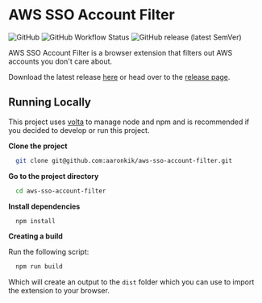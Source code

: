 # AWS SSO Account Filter

![GitHub](https://img.shields.io/github/license/aaronkik/aws-sso-account-filter?style=flat-square)
![GitHub Workflow Status](https://img.shields.io/github/actions/workflow/status/aaronkik/aws-sso-account-filter/main.yml?style=flat-square)
![GitHub release (latest SemVer)](https://img.shields.io/github/v/release/aaronkik/aws-sso-account-filter?display_name=tag&sort=semver&style=flat-square)

AWS SSO Account Filter is a browser extension that filters out AWS accounts you don't care about.

Download the latest release [here](https://github.com/aaronkik/aws-sso-account-filter/releases/latest) or head over to the [release page](https://github.com/aaronkik/aws-sso-account-filter/releases).

## Running Locally

This project uses [volta](https://volta.sh/) to manage node and npm and is recommended if you decided to develop or run this project.

**Clone the project**

```bash
  git clone git@github.com:aaronkik/aws-sso-account-filter.git
```

**Go to the project directory**

```bash
  cd aws-sso-account-filter
```

**Install dependencies**

```bash
  npm install
```

**Creating a build**

Run the following script:

```bash
  npm run build
```

Which will create an output to the `dist` folder which you can use to import the extension to your browser.
